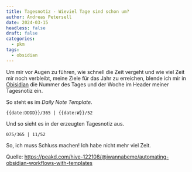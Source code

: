 ```yaml
---
title: Tagesnotiz - Wieviel Tage sind schon um?
author: Andreas Petersell
date: 2024-03-15 
headless: false
draft: false
categories:
  - pkm
tags:
  - obsidian
---
```


Um mir vor Augen zu führen, wie schnell die Zeit vergeht und wie viel Zeit mir noch verbleibt, meine Ziele für das Jahr zu erreichen, blende ich mir in [Obisidian](https://obsidian.md/) die Nummer des Tages und der Woche im Header meiner Tagesnotiz ein.
<!--more-->

So steht es im *Daily Note Template*.

```
{{date:DDDD}}/365 | {{date:W}}/52
```

Und so sieht es in der erzeugten Tagesnotiz aus.

```
075/365 | 11/52
```

So, ich muss Schluss machen! Ich habe nicht mehr viel Zeit.

Quelle: https://peakd.com/hive-122108/@iwannabeme/automating-obsidian-workflows-with-templates